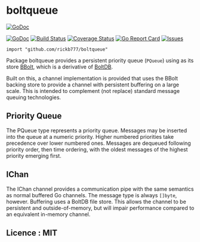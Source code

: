 # boltqueue

[![GoDoc](https://godoc.org/github.com/rickb777/boltqueue?status.svg)](https://godoc.org/github.com/rickb777/boltqueue)

[![GoDoc](https://img.shields.io/badge/api-Godoc-blue.svg)](https://pkg.go.dev/github.com/rickb777/boltqueue)
[![Build Status](https://api.travis-ci.org/rickb777/boltqueue.svg?branch=master)](https://travis-ci.org/rickb777/boltqueue/builds)
[![Coverage Status](https://coveralls.io/repos/rickb777/boltqueue/badge.svg?branch=master&service=github)](https://coveralls.io/github/rickb777/boltqueue?branch=master)
[![Go Report Card](https://goreportcard.com/badge/github.com/rickb777/boltqueue)](https://goreportcard.com/report/github.com/rickb777/boltqueue)
[![Issues](https://img.shields.io/github/issues/rickb777/boltqueue.svg)](https://github.com/rickb777/boltqueue/issues)


    import "github.com/rickb777/boltqueue"

Package boltqueue provides a persistent priority queue (`PQueue`) using as its store 
[BBolt](https://pkg.go.dev/go.etcd.io/bbolt), which
is a derivative of [BoltDB](https://github.com/boltdb/bolt).

Built on this, a channel implementation is provided that uses the BBolt backing store
to provide a channel with persistent buffering on a large scale. This is intended to
complement (not replace) standard message queuing technologies.


## Priority Queue

The PQueue type represents a priority queue. Messages may be
inserted into the queue at a numeric priority. Higher numbered priorities
take precedence over lower numbered ones.
Messages are dequeued following priority order, then time
ordering, with the oldest messages of the highest priority emerging
first.


## IChan

The IChan channel provides a communication pipe with the same semantics as normal
buffered Go channels. The message type is always `[]byte`, however. Buffering uses
a BoltDB file store. This allows the channel to be persistent and outside-of-memory,
but will impair performance compared to an equivalent in-memory channel.


## Licence : MIT
